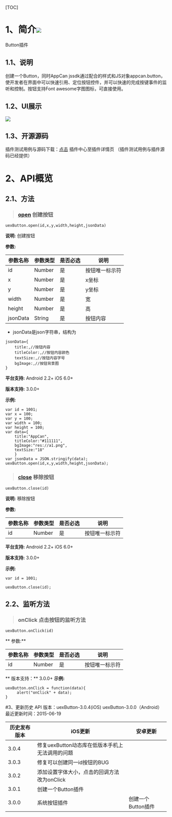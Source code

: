 ﻿[TOC]
# 1、简介[![](http://appcan-download.oss-cn-beijing.aliyuncs.com/%E5%85%AC%E6%B5%8B%2Fgf.png)]() 
Button插件
## 1.1、说明
创建一个Button，同时AppCan jssdk通过配合的样式和JS对象appcan.button，使开发者在界面中可以快速引用、定位按钮控件，并可以快速的完成按键事件的监听和控制。按钮支持Font awesome字图图标，可直接使用。
## 1.2、UI展示
  ![](http://newdocx.appcan.cn/docximg/135359g2015q6o16i.png)

## 1.3、开源源码
插件测试用例与源码下载：[点击](http://plugin.appcan.cn/details.html?id=157_index) 插件中心至插件详情页 （插件测试用例与插件源码已经提供）

# 2、API概览

## 2.1、方法
> ### [open](#open)  创建按钮

`uexButton.open(id,x,y,width,height,jsonData)`  

**说明:**
创建按钮    

**参数:**

|参数名称|参数类型 | 是否必选|  说明 |
|------|-----|--------|------- |
| id | Number | 是 | 按钮唯一标示符 |
| x | Number | 是 | x坐标 |
| y | Number | 是 | y坐标 |
| width | Number | 是 | 宽 |
| height | Number | 是 | 高 |
| jsonData |String | 是 | 按钮内容 |

* jsonData是json字符串，结构为

```
jsonData={
    title:,//按钮内容
    titleColor:,//按钮内容颜色
    textSize:,//按钮内容字号
    bgImage:,//按钮背景图
}
```
**平台支持:**
Android 2.2+
iOS 6.0+

**版本支持:**
3.0.0+

**示例:**

```
var id = 1001;
var x = 100;
var y = 100;
var width = 100;
var height = 100;
var data={
    title:"AppCan",
    titleColor:"#111111",
    bgImage:"res://a1.png",
    textSize:"18"
    }
var jsonData = JSON.stringify(data);
uexButton.open(id,x,y,width,height,jsonData);
```



> ### [close](#close)  移除按钮

`uexButton.close(id)`

**说明:**
移除按钮

**参数:**

|参数名称|参数类型 | 是否必选|  说明 |
|------|-----|--------|------- |
| id | Number | 是 | 按钮唯一标示符 |


**平台支持:**
Android 2.2+
iOS 6.0+

**版本支持:**
3.0.0+

**示例:**

```
var id = 1001;

uexButton.close(id);
```

## 2.2、监听方法

> ###       onClick 点击按钮的监听方法   

`uexButton.onClick(id)  `

** 参数:**    

|参数名称|参数类型 | 是否必选|  说明 |
|------|-----|--------|------- |
| id | Number | 是 | 按钮唯一标示符 |

**  版本支持：**
3.0.0+
**示例:**
```
uexButton.onClick = function(data){
     alert("onClick" + data);
}
```
#3、更新历史
 API 版本：uexButton-3.0.4(iOS) uexButton-3.0.0（Android）
 最近更新时间：2015-06-19

|  历史发布版本 | iOS更新  | 安卓更新  |
| ------------ | ------------ | ------------ |
| 3.0.4 | 修复uexButton动态库在低版本手机上无法调用的问题   |   |
| 3.0.3  |  修复可以创建同一id按钮的BUG |   |
| 3.0.2  |  添加设置字体大小，点击的回调方法改为onClick |   |
| 3.0.1  | 创建一个Button插件| |
| 3.0.0  | 系统按钮插件  | 创建一个Button插件|
